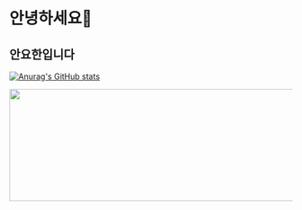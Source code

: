 # 안녕하세요👋
## 안요한입니다



[![Anurag's GitHub stats](https://github-readme-stats.vercel.app/api?username=RedCrowns)](https://github.com/anuraghazra/github-readme-stats)

<a href="https://github.com/devxb/gitanimals">
  <img src="https://render.gitanimals.org/lines/RedCrowns?pet-id=1" width="1000" height="200"/>
</a>
